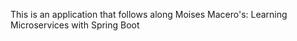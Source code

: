 This is an application that follows along Moises Macero's: Learning Microservices with Spring Boot

